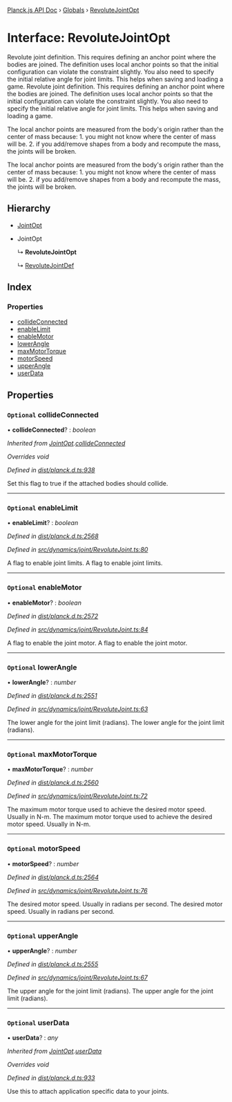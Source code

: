 [Planck.js API Doc](../README.md) › [Globals](../globals.md) › [RevoluteJointOpt](revolutejointopt.md)

# Interface: RevoluteJointOpt

Revolute joint definition. This requires defining an anchor point where the
bodies are joined. The definition uses local anchor points so that the
initial configuration can violate the constraint slightly. You also need to
specify the initial relative angle for joint limits. This helps when saving
and loading a game.
Revolute joint definition. This requires defining an anchor point where the
bodies are joined. The definition uses local anchor points so that the
initial configuration can violate the constraint slightly. You also need to
specify the initial relative angle for joint limits. This helps when saving
and loading a game.

The local anchor points are measured from the body's origin rather than the
center of mass because: 1. you might not know where the center of mass will
be. 2. if you add/remove shapes from a body and recompute the mass, the
joints will be broken.

The local anchor points are measured from the body's origin rather than the
center of mass because: 1. you might not know where the center of mass will
be. 2. if you add/remove shapes from a body and recompute the mass, the
joints will be broken.

## Hierarchy

* [JointOpt](jointopt.md)

* JointOpt

  ↳ **RevoluteJointOpt**

  ↳ [RevoluteJointDef](revolutejointdef.md)

## Index

### Properties

* [collideConnected](revolutejointopt.md#optional-collideconnected)
* [enableLimit](revolutejointopt.md#optional-enablelimit)
* [enableMotor](revolutejointopt.md#optional-enablemotor)
* [lowerAngle](revolutejointopt.md#optional-lowerangle)
* [maxMotorTorque](revolutejointopt.md#optional-maxmotortorque)
* [motorSpeed](revolutejointopt.md#optional-motorspeed)
* [upperAngle](revolutejointopt.md#optional-upperangle)
* [userData](revolutejointopt.md#optional-userdata)

## Properties

### `Optional` collideConnected

• **collideConnected**? : *boolean*

*Inherited from [JointOpt](jointopt.md).[collideConnected](jointopt.md#optional-collideconnected)*

*Overrides void*

*Defined in [dist/planck.d.ts:938](https://github.com/shakiba/planck.js/blob/6a5d3be/dist/planck.d.ts#L938)*

Set this flag to true if the attached bodies
should collide.

___

### `Optional` enableLimit

• **enableLimit**? : *boolean*

*Defined in [dist/planck.d.ts:2568](https://github.com/shakiba/planck.js/blob/6a5d3be/dist/planck.d.ts#L2568)*

*Defined in [src/dynamics/joint/RevoluteJoint.ts:80](https://github.com/shakiba/planck.js/blob/6a5d3be/src/dynamics/joint/RevoluteJoint.ts#L80)*

A flag to enable joint limits.
A flag to enable joint limits.

___

### `Optional` enableMotor

• **enableMotor**? : *boolean*

*Defined in [dist/planck.d.ts:2572](https://github.com/shakiba/planck.js/blob/6a5d3be/dist/planck.d.ts#L2572)*

*Defined in [src/dynamics/joint/RevoluteJoint.ts:84](https://github.com/shakiba/planck.js/blob/6a5d3be/src/dynamics/joint/RevoluteJoint.ts#L84)*

A flag to enable the joint motor.
A flag to enable the joint motor.

___

### `Optional` lowerAngle

• **lowerAngle**? : *number*

*Defined in [dist/planck.d.ts:2551](https://github.com/shakiba/planck.js/blob/6a5d3be/dist/planck.d.ts#L2551)*

*Defined in [src/dynamics/joint/RevoluteJoint.ts:63](https://github.com/shakiba/planck.js/blob/6a5d3be/src/dynamics/joint/RevoluteJoint.ts#L63)*

The lower angle for the joint limit (radians).
The lower angle for the joint limit (radians).

___

### `Optional` maxMotorTorque

• **maxMotorTorque**? : *number*

*Defined in [dist/planck.d.ts:2560](https://github.com/shakiba/planck.js/blob/6a5d3be/dist/planck.d.ts#L2560)*

*Defined in [src/dynamics/joint/RevoluteJoint.ts:72](https://github.com/shakiba/planck.js/blob/6a5d3be/src/dynamics/joint/RevoluteJoint.ts#L72)*

The maximum motor torque used to achieve the desired motor speed. Usually
in N-m.
The maximum motor torque used to achieve the desired motor speed. Usually
in N-m.

___

### `Optional` motorSpeed

• **motorSpeed**? : *number*

*Defined in [dist/planck.d.ts:2564](https://github.com/shakiba/planck.js/blob/6a5d3be/dist/planck.d.ts#L2564)*

*Defined in [src/dynamics/joint/RevoluteJoint.ts:76](https://github.com/shakiba/planck.js/blob/6a5d3be/src/dynamics/joint/RevoluteJoint.ts#L76)*

The desired motor speed. Usually in radians per second.
The desired motor speed. Usually in radians per second.

___

### `Optional` upperAngle

• **upperAngle**? : *number*

*Defined in [dist/planck.d.ts:2555](https://github.com/shakiba/planck.js/blob/6a5d3be/dist/planck.d.ts#L2555)*

*Defined in [src/dynamics/joint/RevoluteJoint.ts:67](https://github.com/shakiba/planck.js/blob/6a5d3be/src/dynamics/joint/RevoluteJoint.ts#L67)*

The upper angle for the joint limit (radians).
The upper angle for the joint limit (radians).

___

### `Optional` userData

• **userData**? : *any*

*Inherited from [JointOpt](jointopt.md).[userData](jointopt.md#optional-userdata)*

*Overrides void*

*Defined in [dist/planck.d.ts:933](https://github.com/shakiba/planck.js/blob/6a5d3be/dist/planck.d.ts#L933)*

Use this to attach application specific data to your joints.
